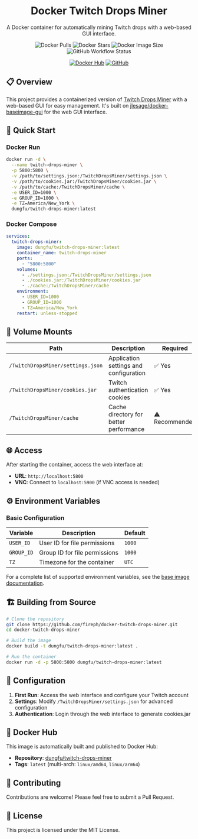 <div align="center">

# Docker Twitch Drops Miner

A Docker container for automatically mining Twitch drops with a web-based GUI interface.

![Docker Pulls](https://img.shields.io/docker/pulls/dungfu/twitch-drops-miner?style=flat-square)
![Docker Stars](https://img.shields.io/docker/stars/dungfu/twitch-drops-miner?style=flat-square)
![Docker Image Size](https://img.shields.io/docker/image-size/dungfu/twitch-drops-miner/latest)
![GitHub Workflow Status](https://img.shields.io/github/actions/workflow/status/fireph/docker-twitch-drops-miner/dockerimage-main.yml?style=flat-square)

[![Docker Hub](https://img.shields.io/badge/Open%20On-DockerHub-blue?style=for-the-badge&logo=docker)](https://hub.docker.com/r/dungfu/twitch-drops-miner)
[![GitHub](https://img.shields.io/badge/GitHub-Repository-blue?style=for-the-badge&logo=github)](https://github.com/fireph/docker-twitch-drops-miner)

</div>

## 📋 Overview

This project provides a containerized version of [Twitch Drops Miner](https://github.com/DevilXD/TwitchDropsMiner) with a web-based GUI for easy management. It's built on [jlesage/docker-baseimage-gui](https://github.com/jlesage/docker-baseimage-gui) for the web GUI interface.

## 🚀 Quick Start

### Docker Run

```bash
docker run -d \
  --name twitch-drops-miner \
  -p 5800:5800 \
  -v /path/to/settings.json:/TwitchDropsMiner/settings.json \
  -v /path/to/cookies.jar:/TwitchDropsMiner/cookies.jar \
  -v /path/to/cache:/TwitchDropsMiner/cache \
  -e USER_ID=1000 \
  -e GROUP_ID=1000 \
  -e TZ=America/New_York \
  dungfu/twitch-drops-miner:latest
```

### Docker Compose

```yaml
services:
  twitch-drops-miner:
    image: dungfu/twitch-drops-miner:latest
    container_name: twitch-drops-miner
    ports:
      - "5800:5800"
    volumes:
      - ./settings.json:/TwitchDropsMiner/settings.json
      - ./cookies.jar:/TwitchDropsMiner/cookies.jar
      - ./cache:/TwitchDropsMiner/cache
    environment:
      - USER_ID=1000
      - GROUP_ID=1000
      - TZ=America/New_York
    restart: unless-stopped
```

## 📁 Volume Mounts

| Path | Description | Required |
|------|-------------|----------|
| `/TwitchDropsMiner/settings.json` | Application settings and configuration | ✅ Yes |
| `/TwitchDropsMiner/cookies.jar` | Twitch authentication cookies | ✅ Yes |
| `/TwitchDropsMiner/cache` | Cache directory for better performance | ⚠️ Recommended |

## 🌐 Access

After starting the container, access the web interface at:
- **URL**: `http://localhost:5800`
- **VNC**: Connect to `localhost:5900` (if VNC access is needed)

## ⚙️ Environment Variables

### Basic Configuration

| Variable | Description | Default |
|----------|-------------|---------|
| `USER_ID` | User ID for file permissions | `1000` |
| `GROUP_ID` | Group ID for file permissions | `1000` |
| `TZ` | Timezone for the container | `UTC` |

For a complete list of supported environment variables, see the [base image documentation](https://github.com/jlesage/docker-baseimage-gui#environment-variables).

## 🏗️ Building from Source

```bash
# Clone the repository
git clone https://github.com/fireph/docker-twitch-drops-miner.git
cd docker-twitch-drops-miner

# Build the image
docker build -t dungfu/twitch-drops-miner:latest .

# Run the container
docker run -d -p 5800:5800 dungfu/twitch-drops-miner:latest
```

## 🔧 Configuration

1. **First Run**: Access the web interface and configure your Twitch account
2. **Settings**: Modify `/TwitchDropsMiner/settings.json` for advanced configuration
3. **Authentication**: Login through the web interface to generate cookies.jar

## 🐳 Docker Hub

This image is automatically built and published to Docker Hub:
- **Repository**: [dungfu/twitch-drops-miner](https://hub.docker.com/r/dungfu/twitch-drops-miner)
- **Tags**: `latest` (multi-arch: `linux/amd64`, `linux/arm64`)

## 🤝 Contributing

Contributions are welcome! Please feel free to submit a Pull Request.

## 📜 License

This project is licensed under the MIT License.

